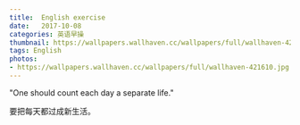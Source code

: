 ```yaml
---
title:  English exercise
date:   2017-10-08
categories: 英语早操
thumbnail: https://wallpapers.wallhaven.cc/wallpapers/full/wallhaven-421610.jpg
tags: English
photos:
- https://wallpapers.wallhaven.cc/wallpapers/full/wallhaven-421610.jpg
---
```


"One should count each day a separate life."
<p>要把每天都过成新生活。</p>
